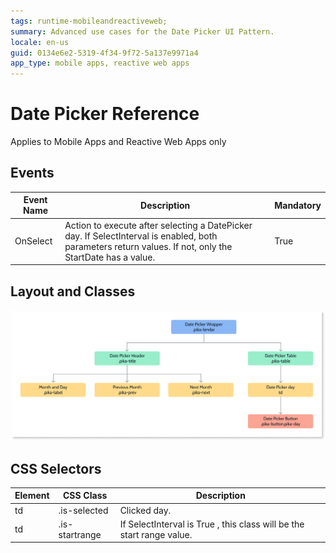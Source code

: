 ```yaml
---
tags: runtime-mobileandreactiveweb;  
summary: Advanced use cases for the Date Picker UI Pattern.
locale: en-us
guid: 0134e6e2-5319-4f34-9f72-5a137e9971a4
app_type: mobile apps, reactive web apps
---
```


# Date Picker Reference

<div class="info" markdown="1">

Applies to Mobile Apps and Reactive Web Apps only

</div>

## Events

| **Event Name** |  **Description** |  **Mandatory**  |
| ---|---|--- |  
| OnSelect | Action to execute after selecting a DatePicker day. If SelectInterval is enabled, both parameters return values. If not, only the StartDate has a value.  |  True  |
  
## Layout and Classes

![](images/datepicker-layout-classes-diag.png)

## CSS Selectors

| **Element** |  **CSS Class** |  **Description**  |
|---|---|---  
| td | .is-selected  | Clicked day. | 
| td | .is-startrange  | If SelectInterval is True , this class will be the start range value.  |

